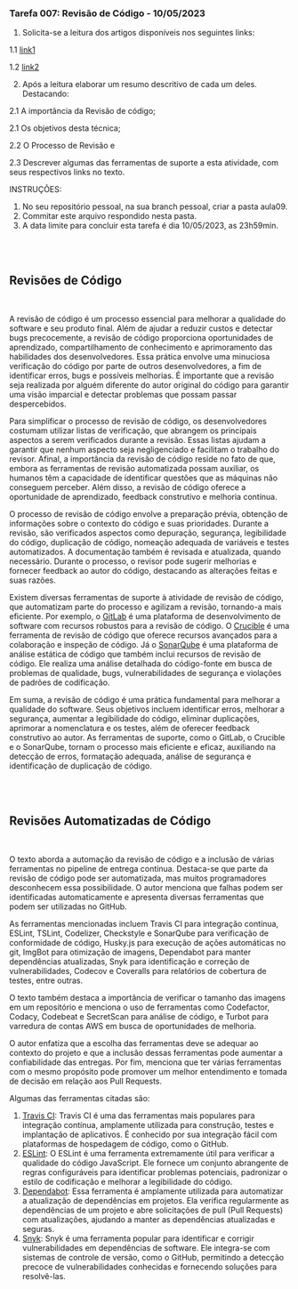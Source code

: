 ### Tarefa 007: Revisão de Código - 10/05/2023

1. Solicita-se a leitura dos artigos disponíveis nos seguintes links:

  1.1 [link1](https://appmaster.io/pt/blog/revisoes-de-codigo)

  1.2 [link2](https://medium.com/codigorefinado/code-review-revis%C3%A3o-de-c%C3%B3digo-pode-ser-automatizada-ba5f25882774)

2. Após a leitura elaborar um resumo descritivo de cada um deles. Destacando:

  2.1 A importância da Revisão de código;

  2.1 Os objetivos desta técnica;

  2.2 O Processo de Revisão e

  2.3 Descrever algumas das ferramentas de suporte a esta atividade, com seus respectivos links no texto.   

INSTRUÇÕES:

1. No seu repositório pessoal, na sua branch pessoal, criar a pasta aula09.
2. Commitar este arquivo respondido nesta pasta.
3. A data limite para concluir esta tarefa é dia 10/05/2023, as 23h59min.

</DIV/>

<br>
<br>

## Revisões de Código

<br>


A revisão de código é um processo essencial para melhorar a qualidade do software e seu produto final. Além de ajudar a reduzir custos e detectar bugs precocemente, a revisão de código proporciona oportunidades de aprendizado, compartilhamento de conhecimento e aprimoramento das habilidades dos desenvolvedores. Essa prática envolve uma minuciosa verificação do código por parte de outros desenvolvedores, a fim de identificar erros, bugs e possíveis melhorias. É importante que a revisão seja realizada por alguém diferente do autor original do código para garantir uma visão imparcial e detectar problemas que possam passar despercebidos.

Para simplificar o processo de revisão de código, os desenvolvedores costumam utilizar listas de verificação, que abrangem os principais aspectos a serem verificados durante a revisão. Essas listas ajudam a garantir que nenhum aspecto seja negligenciado e facilitam o trabalho do revisor. Afinal, a importância da revisão de código reside no fato de que, embora as ferramentas de revisão automatizada possam auxiliar, os humanos têm a capacidade de identificar questões que as máquinas não conseguem perceber. Além disso, a revisão de código oferece a oportunidade de aprendizado, feedback construtivo e melhoria contínua.

O processo de revisão de código envolve a preparação prévia, obtenção de informações sobre o contexto do código e suas prioridades. Durante a revisão, são verificados aspectos como depuração, segurança, legibilidade do código, duplicação de código, nomeação adequada de variáveis e testes automatizados. A documentação também é revisada e atualizada, quando necessário. Durante o processo, o revisor pode sugerir melhorias e fornecer feedback ao autor do código, destacando as alterações feitas e suas razões.

Existem diversas ferramentas de suporte à atividade de revisão de código, que automatizam parte do processo e agilizam a revisão, tornando-a mais eficiente. Por exemplo, o [GitLab](https://about.gitlab.com/) é uma plataforma de desenvolvimento de software com recursos robustos para a revisão de código. O [Crucible](https://www.atlassian.com/br/software/crucible) é uma ferramenta de revisão de código que oferece recursos avançados para a colaboração e inspeção de código. Já o [SonarQube](https://www.sonarsource.com/products/sonarqube/) é uma plataforma de análise estática de código que também inclui recursos de revisão de código. Ele realiza uma análise detalhada do código-fonte em busca de problemas de qualidade, bugs, vulnerabilidades de segurança e violações de padrões de codificação.

Em suma, a revisão de código é uma prática fundamental para melhorar a qualidade do software. Seus objetivos incluem identificar erros, melhorar a segurança, aumentar a legibilidade do código, eliminar duplicações, aprimorar a nomenclatura e os testes, além de oferecer feedback construtivo ao autor. As ferramentas de suporte, como o GitLab, o Crucible e o SonarQube, tornam o processo mais eficiente e eficaz, auxiliando na detecção de erros, formatação adequada, análise de segurança e identificação de duplicação de código.

<br>
<br>

## Revisões Automatizadas de Código
<br>

O texto aborda a automação da revisão de código e a inclusão de várias ferramentas no pipeline de entrega contínua. Destaca-se que parte da revisão de código pode ser automatizada, mas muitos programadores desconhecem essa possibilidade. O autor menciona que falhas podem ser identificadas automaticamente e apresenta diversas ferramentas que podem ser utilizadas no GitHub.

As ferramentas mencionadas incluem Travis CI para integração contínua, ESLint, TSLint, Codelizer, Checkstyle e SonarQube para verificação de conformidade de código, Husky.js para execução de ações automáticas no git, ImgBot para otimização de imagens, Dependabot para manter dependências atualizadas, Snyk para identificação e correção de vulnerabilidades, Codecov e Coveralls para relatórios de cobertura de testes, entre outras.

O texto também destaca a importância de verificar o tamanho das imagens em um repositório e menciona o uso de ferramentas como Codefactor, Codacy, Codebeat e SecretScan para análise de código, e Turbot para varredura de contas AWS em busca de oportunidades de melhoria.

O autor enfatiza que a escolha das ferramentas deve se adequar ao contexto do projeto e que a inclusão dessas ferramentas pode aumentar a confiabilidade das entregas. Por fim, menciona que ter várias ferramentas com o mesmo propósito pode promover um melhor entendimento e tomada de decisão em relação aos Pull Requests.

Algumas das ferramentas citadas são:

1. [Travis CI](https://travis-ci.org/): Travis CI é uma das ferramentas mais populares para integração contínua, amplamente utilizada para construção, testes e implantação de aplicativos. É conhecido por sua integração fácil com plataformas de hospedagem de código, como o GitHub.
2. [ESLint](https://eslint.org/): O ESLint é uma ferramenta extremamente útil para verificar a qualidade do código JavaScript. Ele fornece um conjunto abrangente de regras configuráveis ​​para identificar problemas potenciais, padronizar o estilo de codificação e melhorar a legibilidade do código.
3. [Dependabot](https://dependabot.com/): Essa ferramenta é amplamente utilizada para automatizar a atualização de dependências em projetos. Ela verifica regularmente as dependências de um projeto e abre solicitações de pull (Pull Requests) com atualizações, ajudando a manter as dependências atualizadas e seguras.
4. [Snyk](https://snyk.io/): Snyk é uma ferramenta popular para identificar e corrigir vulnerabilidades em dependências de software. Ele integra-se com sistemas de controle de versão, como o GitHub, permitindo a detecção precoce de vulnerabilidades conhecidas e fornecendo soluções para resolvê-las.


